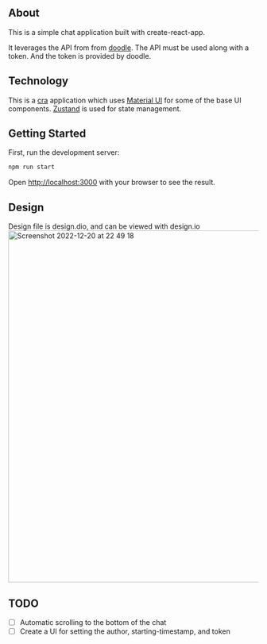 ## About

This is a simple chat application built with create-react-app.

It leverages the API from
from [doodle](https://chatty.doodle-test.com/api/chatty/v1.0). The API must be used along with a token. And the token is provided by doodle.

## Technology

This is a [cra](https://create-react-app.dev/) application which uses [Material UI](https://mui.com/)
for some of the base UI components. [Zustand](https://www.npmjs.com/package/zustand) is used for state management.

## Getting Started

First, run the development server:

```bash
npm run start
```

Open [http://localhost:3000](http://localhost:3000) with your browser to see the result.

## Design

Design file is design.dio, and can be viewed with design.io
<img width="709" alt="Screenshot 2022-12-20 at 22 49 18" src="https://user-images.githubusercontent.com/6938921/208774766-8aef2119-f1bf-47fb-8701-6cd150a9a361.png">


## TODO

- [ ] Automatic scrolling to the bottom of the chat
- [ ] Create a UI for setting the author, starting-timestamp, and token
